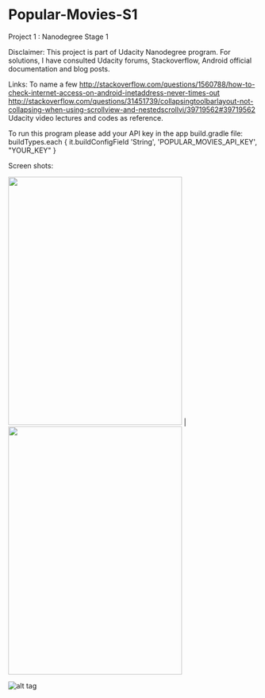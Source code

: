 # Popular-Movies-S1
Project 1 : Nanodegree Stage 1

Disclaimer: 
This project is part of Udacity Nanodegree program. For solutions, I have consulted Udacity forums, Stackoverflow, 
Android official documentation and blog posts.

Links: To name a few
http://stackoverflow.com/questions/1560788/how-to-check-internet-access-on-android-inetaddress-never-times-out
<br>http://stackoverflow.com/questions/31451739/collapsingtoolbarlayout-not-collapsing-when-using-scrollview-and-nestedscrollvi/39719562#39719562</br>
Udacity video lectures and codes as reference.


To run this program please add your API key in the app build.gradle file:
buildTypes.each {
            it.buildConfigField 'String', 'POPULAR_MOVIES_API_KEY', "YOUR_KEY"
        }


Screen shots:


<img src="https://www.dropbox.com/s/454hcv718emo1kb/device-2016-09-28-010534.png?dl=1" width="350" height="500" /> | <img src="https://www.dropbox.com/s/q51bnxye9v8ield/device-2016-09-28-010457.png?dl=1" width="350" height="500" />


![alt tag](https://www.dropbox.com/s/q51bnxye9v8ield/device-2016-09-28-010457.png?dl=1 "Movie details Screen")
